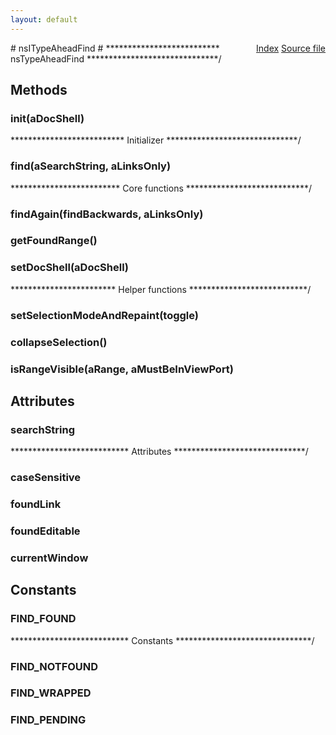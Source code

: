 ```yaml
---
layout: default
---
```

<div class='links' style='float:right'><a href="../index.html">Index</a>
<a href="http://dxr.mozilla.org/mozilla-central/source/toolkit/components/typeaheadfind/nsITypeAheadFind.idl">Source file</a>
</div>
# nsITypeAheadFind #
************************** nsTypeAheadFind ******************************/  

## Methods ##

### init(aDocShell) ###
************************** Initializer ******************************/  

### find(aSearchString, aLinksOnly) ###
************************* Core functions ****************************/  

### findAgain(findBackwards, aLinksOnly) ###

### getFoundRange() ###

### setDocShell(aDocShell) ###
************************ Helper functions ***************************/  

### setSelectionModeAndRepaint(toggle) ###

### collapseSelection() ###

### isRangeVisible(aRange, aMustBeInViewPort) ###

## Attributes ##

### searchString ###
*************************** Attributes ******************************/  

### caseSensitive ###

### foundLink ###

### foundEditable ###

### currentWindow ###

## Constants ##

### FIND_FOUND ###
*************************** Constants *******************************/  

### FIND_NOTFOUND ###

### FIND_WRAPPED ###

### FIND_PENDING ###
